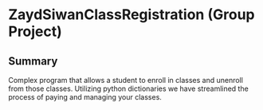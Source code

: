 # ZaydSiwanClassRegistration (Group Project)

<h2> Summary</h2>
Complex program that allows a student to enroll in classes and unenroll from those classes. Utilizing python dictionaries we have streamlined the process of paying and managing your classes.
